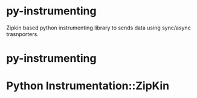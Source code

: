 # py-instrumenting
Zipkin based python instrumenting library to sends data using sync/async trasnporters.
# py-instrumenting
# Python Instrumentation::ZipKin
